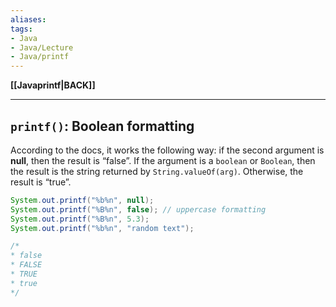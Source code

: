 ```yaml
---
aliases:
tags:
- Java
- Java/Lecture
- Java/printf
---
```

**[[Javaprintf|BACK]]**

---
## `printf()`: Boolean formatting
According to the docs, it works the following way: if the second argument is **null**, then the result is “false”. If the argument is a `boolean` or `Boolean`, then the result is the string returned by `String.valueOf(arg)`. Otherwise, the result is “true”.
```java
System.out.printf("%b%n", null);
System.out.printf("%B%n", false); // uppercase formatting
System.out.printf("%B%n", 5.3);
System.out.printf("%b%n", "random text");

/*
* false
* FALSE
* TRUE
* true
*/
```